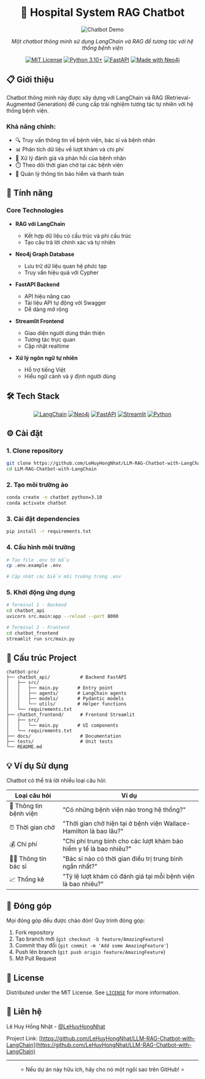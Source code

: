 <div align="center">

# 🏥 Hospital System RAG Chatbot

![Chatbot Demo](docs/images/chatbot-demo.gif)

*Một chatbot thông minh sử dụng LangChain và RAG để tương tác với hệ thống bệnh viện*

[![MIT License](https://img.shields.io/badge/License-MIT-green.svg)](https://choosealicense.com/licenses/mit/)
[![Python 3.10+](https://img.shields.io/badge/python-3.10+-blue.svg)](https://www.python.org/downloads/)
[![FastAPI](https://img.shields.io/badge/FastAPI-0.68.0+-00a393.svg)](https://fastapi.tiangolo.com)
[![Made with Neo4j](https://img.shields.io/badge/Made%20with-Neo4j-008CC1.svg)](https://neo4j.com/)

</div>

## 📋 Giới thiệu

Chatbot thông minh này được xây dựng với LangChain và RAG (Retrieval-Augmented Generation) để cung cấp trải nghiệm tương tác tự nhiên với hệ thống bệnh viện. 

### Khả năng chính:

- 🔍 Truy vấn thông tin về bệnh viện, bác sĩ và bệnh nhân
- 📊 Phân tích dữ liệu về lượt khám và chi phí
- 💬 Xử lý đánh giá và phản hồi của bệnh nhân
- ⏱️ Theo dõi thời gian chờ tại các bệnh viện
- 🏦 Quản lý thông tin bảo hiểm và thanh toán

## 🚀 Tính năng

### Core Technologies
- **RAG với LangChain** 
  - Kết hợp dữ liệu có cấu trúc và phi cấu trúc 
  - Tạo câu trả lời chính xác và tự nhiên

- **Neo4j Graph Database**
  - Lưu trữ dữ liệu quan hệ phức tạp
  - Truy vấn hiệu quả với Cypher

- **FastAPI Backend**
  - API hiệu năng cao
  - Tài liệu API tự động với Swagger
  - Dễ dàng mở rộng

- **Streamlit Frontend**
  - Giao diện người dùng thân thiện
  - Tương tác trực quan
  - Cập nhật realtime

- **Xử lý ngôn ngữ tự nhiên**
  - Hỗ trợ tiếng Việt
  - Hiểu ngữ cảnh và ý định người dùng

## 🛠️ Tech Stack

<div align="center">

[![LangChain](https://img.shields.io/badge/LangChain-121212?style=for-the-badge&logo=chainlink&logoColor=white)](https://python.langchain.com/docs/get_started/introduction)
[![Neo4j](https://img.shields.io/badge/Neo4j-008CC1?style=for-the-badge&logo=neo4j&logoColor=white)](https://neo4j.com/)
[![FastAPI](https://img.shields.io/badge/FastAPI-009688?style=for-the-badge&logo=fastapi&logoColor=white)](https://fastapi.tiangolo.com/)
[![Streamlit](https://img.shields.io/badge/Streamlit-FF4B4B?style=for-the-badge&logo=streamlit&logoColor=white)](https://streamlit.io/)
[![Python](https://img.shields.io/badge/Python-3776AB?style=for-the-badge&logo=python&logoColor=white)](https://www.python.org/)

</div>

## ⚙️ Cài đặt

### 1. Clone repository

```bash
git clone https://github.com/LeHuyHongNhat/LLM-RAG-Chatbot-with-LangChain.git
cd LLM-RAG-Chatbot-with-LangChain
```

### 2. Tạo môi trường ảo

```bash
conda create -n chatbot python=3.10
conda activate chatbot
```

### 3. Cài đặt dependencies

```bash
pip install -r requirements.txt
```

### 4. Cấu hình môi trường

```bash
# Tạo file .env từ mẫu
cp .env.example .env

# Cập nhật các biến môi trường trong .env
```

### 5. Khởi động ứng dụng

```bash
# Terminal 1 - Backend
cd chatbot_api
uvicorn src.main:app --reload --port 8000

# Terminal 2 - Frontend
cd chatbot_frontend
streamlit run src/main.py
```

## 📁 Cấu trúc Project

```
chatbot-pro/
├── chatbot_api/           # Backend FastAPI
│   ├── src/
│   │   ├── main.py       # Entry point
│   │   ├── agents/       # LangChain agents
│   │   ├── models/       # Pydantic models
│   │   └── utils/        # Helper functions
│   └── requirements.txt
├── chatbot_frontend/      # Frontend Streamlit
│   ├── src/
│   │   └── main.py       # UI components
│   └── requirements.txt
├── docs/                  # Documentation
├── tests/                 # Unit tests
└── README.md
```

## 💡 Ví dụ Sử dụng

Chatbot có thể trả lời nhiều loại câu hỏi:

| Loại câu hỏi | Ví dụ |
|--------------|-------|
| 🏥 Thông tin bệnh viện | "Có những bệnh viện nào trong hệ thống?" |
| ⏰ Thời gian chờ | "Thời gian chờ hiện tại ở bệnh viện Wallace-Hamilton là bao lâu?" |
| 💰 Chi phí | "Chi phí trung bình cho các lượt khám bảo hiểm y tế là bao nhiêu?" |
| 👨‍⚕️ Thông tin bác sĩ | "Bác sĩ nào có thời gian điều trị trung bình ngắn nhất?" |
| 📈 Thống kê | "Tỷ lệ lượt khám có đánh giá tại mỗi bệnh viện là bao nhiêu?" |

## 🤝 Đóng góp

Mọi đóng góp đều được chào đón! Quy trình đóng góp:

1. Fork repository
2. Tạo branch mới (`git checkout -b feature/AmazingFeature`)
3. Commit thay đổi (`git commit -m 'Add some AmazingFeature'`)
4. Push lên branch (`git push origin feature/AmazingFeature`)
5. Mở Pull Request

## 📝 License

Distributed under the MIT License. See [`LICENSE`](LICENSE) for more information.

## 📧 Liên hệ

Lê Huy Hồng Nhật - [@LeHuyHongNhat](https://github.com/LeHuyHongNhat)

Project Link: [https://github.com/LeHuyHongNhat/LLM-RAG-Chatbot-with-LangChain](https://github.com/LeHuyHongNhat/LLM-RAG-Chatbot-with-LangChain)

---
<div align="center">
⭐️ Nếu dự án này hữu ích, hãy cho nó một ngôi sao trên GitHub! ⭐️
</div>
